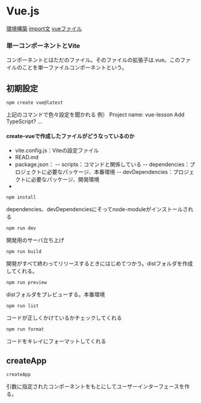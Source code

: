# Vue.js

[環境構築](./vue/settings.md)
[import文](./vue/import.md)
[vueファイル](./vue/vuefile.md)

### 単一コンポーネントとVite

コンポーネントとはただのファイル。そのファイルの拡張子は.vue。このファイルのことを単一ファイルコンポーネントという。

## 初期設定

```
npm create vue@latest
```

上記のコマンドで色々設定を聞かれる
例）
Project name: vue-lesson
Add TypeScript?
...

#### create-vueで作成したファイルがどうなっているのか

- vite.config.js：Viteの設定ファイル
- READ.md
- package.json：
-- scripts：コマンドと関係している
-- dependencies：プロジェクトに必要なパッケージ、本番環境
-- devDependencies：プロジェクトに必要なパッケージ、開発環境
- 

```
npm install
```
dependencies、devDependenciesにそってnode-moduleがインストールされる

```
npm run dev
```
開発用のサーバ立ち上げ

```
npm run build
```
開発がすべて終わってリリースするときにはじめてつかう。distフォルダを作成してくれる。
```
npm run preview
```
distフォルダをプレビューする。本番環境
```
npm run list
```
コードが正しくかけているかチェックしてくれる
```
npm run format
```
コードをキレイにフォーマットしてくれる

## createApp
```
createApp
```
引数に指定されたコンポーネントをもとにしてユーザーインターフェースを作る。

